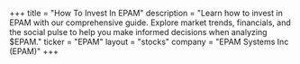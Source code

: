 +++
title = "How To Invest In EPAM"
description = "Learn how to invest in EPAM with our comprehensive guide. Explore market trends, financials, and the social pulse to help you make informed decisions when analyzing $EPAM."
ticker = "EPAM"
layout = "stocks"
company = "EPAM Systems Inc (EPAM)"
+++

